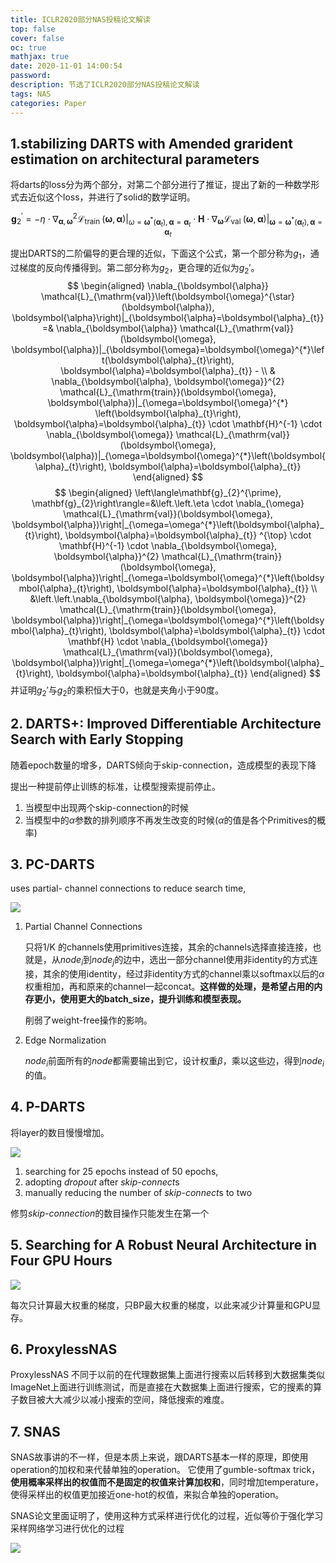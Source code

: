 ```yaml
---
title: ICLR2020部分NAS投稿论文解读
top: false
cover: false
oc: true
mathjax: true
date: 2020-11-01 14:00:54
password:
description: 节选了ICLR2020部分NAS投稿论文解读
tags: NAS
categories: Paper
---
```


## 1.stabilizing DARTS with Amended grarident estimation on architectural parameters

将darts的loss分为两个部分，对第二个部分进行了推证，提出了新的一种数学形式去近似这个loss，并进行了solid的数学证明。

$$\begin{equation}
\mathbf{g}_{2}^{\prime}=-\left.\left.\eta \cdot \nabla_{\boldsymbol{\alpha}, \boldsymbol{\omega}}^{2} \mathcal{L}_{\text {train }}(\boldsymbol{\omega}, \boldsymbol{\alpha})\right|_{\omega=\boldsymbol{\omega}^{*}\left(\boldsymbol{\alpha}_{t}\right), \boldsymbol{\alpha}=\boldsymbol{\alpha}_{t}} \cdot \mathbf{H} \cdot \nabla_{\boldsymbol{\omega}} \mathcal{L}_{\text {val }}(\boldsymbol{\omega}, \boldsymbol{\alpha})\right|_{\boldsymbol{\omega}=\boldsymbol{\omega}^{*}\left(\boldsymbol{\alpha}_{t}\right), \boldsymbol{\alpha}=\boldsymbol{\alpha}_{t}}
\end{equation}$$

提出DARTS的二阶偏导的更合理的近似，下面这个公式，第一个部分称为$g_1$，通过梯度的反向传播得到。第二部分称为$g_2$，更合理的近似为$g_2'$。
$$
\begin{aligned}
\nabla_{\boldsymbol{\alpha}} \mathcal{L}_{\mathrm{val}}\left(\boldsymbol{\omega}^{\star}(\boldsymbol{\alpha}), \boldsymbol{\alpha}\right)|_{\boldsymbol{\alpha}=\boldsymbol{\alpha}_{t}} =& \nabla_{\boldsymbol{\alpha}} \mathcal{L}_{\mathrm{val}}(\boldsymbol{\omega}, \boldsymbol{\alpha})|_{\boldsymbol{\omega}=\boldsymbol{\omega}^{*}\left(\boldsymbol{\alpha}_{t}\right), \boldsymbol{\alpha}=\boldsymbol{\alpha}_{t}} -
\\
& \nabla_{\boldsymbol{\alpha}, \boldsymbol{\omega}}^{2} \mathcal{L}_{\mathrm{train}}(\boldsymbol{\omega},
\boldsymbol{\alpha})|_{\omega=\boldsymbol{\omega}^{*}
\left(\boldsymbol{\alpha}_{t}\right),
\boldsymbol{\alpha}=\boldsymbol{\alpha}_{t}} \cdot \mathbf{H}^{-1} \cdot \nabla_{\boldsymbol{\omega}} \mathcal{L}_{\mathrm{val}}(\boldsymbol{\omega}, \boldsymbol{\alpha})|_{\omega=\boldsymbol{\omega}^{*}\left(\boldsymbol{\alpha}_{t}\right), \boldsymbol{\alpha}=\boldsymbol{\alpha}_{t}}
\end{aligned}
$$
$$
\begin{aligned}
\left\langle\mathbf{g}_{2}^{\prime}, \mathbf{g}_{2}\right\rangle=&\left.\left.\eta \cdot \nabla_{\omega} \mathcal{L}_{\mathrm{val}}(\boldsymbol{\omega}, \boldsymbol{\alpha})\right|_{\omega=\omega^{*}\left(\boldsymbol{\alpha}_{t}\right), \boldsymbol{\alpha}=\boldsymbol{\alpha}_{t}} ^{\top} \cdot \mathbf{H}^{-1} \cdot \nabla_{\boldsymbol{\omega}, \boldsymbol{\alpha}}^{2} \mathcal{L}_{\mathrm{train}}(\boldsymbol{\omega}, \boldsymbol{\alpha})\right|_{\omega=\boldsymbol{\omega}^{*}\left(\boldsymbol{\alpha}_{t}\right), \boldsymbol{\alpha}=\boldsymbol{\alpha}_{t}} \\ &\left.\left.\nabla_{\boldsymbol{\alpha}, \boldsymbol{\omega}}^{2} \mathcal{L}_{\mathrm{train}}(\boldsymbol{\omega}, \boldsymbol{\alpha})\right|_{\omega=\boldsymbol{\omega}^{*}\left(\boldsymbol{\alpha}_{t}\right), \boldsymbol{\alpha}=\boldsymbol{\alpha}_{t}} \cdot \mathbf{H} \cdot \nabla_{\boldsymbol{\omega}} \mathcal{L}_{\mathrm{val}}(\boldsymbol{\omega}, \boldsymbol{\alpha})\right|_{\omega=\omega^{*}\left(\boldsymbol{\alpha}_{t}\right), \boldsymbol{\alpha}=\boldsymbol{\alpha}_{t}}
\end{aligned}
$$
并证明$g_2'$与$g_2$的乘积恒大于0，也就是夹角小于90度。

## 2. DARTS+: Improved Differentiable Architecture Search with Early Stopping

随着epoch数量的增多，DARTS倾向于skip-connection，造成模型的表现下降

提出一种提前停止训练的标准，让模型搜索提前停止。

1. 当模型中出现两个skip-connection的时候
2. 当模型中的$\alpha$参数的排列顺序不再发生改变的时候($\alpha$的值是各个Primitives的概率)

## 3. PC-DARTS

uses partial- channel connections to reduce search time,

![](https://s2.loli.net/2022/02/08/UXSkptfxLQnYilV.png)

1. Partial Channel Connections

   只将1/K 的channels使用primitives连接，其余的channels选择直接连接，也就是，从$node_i$到$node_j$的边中，选出一部分channel使用非identity的方式连接，其余的使用identity，经过非identity方式的channel乘以softmax以后的$\alpha$权重相加，再和原来的channel一起concat。**这样做的处理，是希望占用的内存更小，使用更大的batch_size，提升训练和模型表现。**

   削弱了weight-free操作的影响。

2. Edge Normalization

   $node_i$前面所有的$node$都需要输出到它，设计权重$\beta$，乘以这些边，得到$node_i$的值。

## 4. P-DARTS

将layer的数目慢慢增加。

![](https://s2.loli.net/2022/02/08/KfydxUwRnXJpDVq.png)

1. searching for 25 epochs instead of 50 epochs,
2. adopting *dropout* after *skip-connect*s
3. manually reducing the number of *skip-connect*s to two

修剪*skip-connection*的数目操作只能发生在第一个

## 5. Searching for A Robust Neural Architecture in Four GPU Hours

![](https://s2.loli.net/2022/02/08/er6QUMHciAq45nd.png)

每次只计算最大权重的梯度，只BP最大权重的梯度，以此来减少计算量和GPU显存。

## 6. ProxylessNAS

ProxylessNAS 不同于以前的在代理数据集上面进行搜索以后转移到大数据集类似ImageNet上面进行训练测试，而是直接在大数据集上面进行搜索，它的搜素的算子数目被大大减少以减小搜索的空间，降低搜索的难度。

## 7. SNAS

SNAS故事讲的不一样，但是本质上来说，跟DARTS基本一样的原理，即使用operation的加权和来代替单独的operation。
它使用了gumble-softmax trick，**使用概率采样出的权值而不是固定的权值来计算加权和**，同时增加temperature，使得采样出的权值更加接近one-hot的权值，来拟合单独的operation。

SNAS论文里面证明了，使用这种方式采样进行优化的过程，近似等价于强化学习采样网络学习进行优化的过程

![](https://s2.loli.net/2022/02/08/TVlXyQ7DapMkLiC.png)
